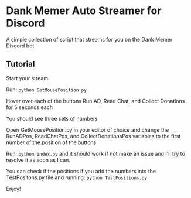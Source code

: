 # Dank Memer Auto Streamer for Discord

A simple collection of script that streams for you on the Dank Memer Discord bot.

## Tutorial

Start your stream

Run: `python GetMousePosition.py`

Hover over each of the buttons Run AD, Read Chat, and Collect Donations for 5 seconds each

You should see three sets of numbers

Open GetMousePosition.py in your editor of choice and change the RunADPos, ReadChatPos, and CollectDonationsPos variables to the first number of the position of the buttons.

Run: `python index.py` and it should work if not make an issue and I'll try to resolve it as soon as I can.

You can check if the positions if you add the numbers into the TestPositons.py file and running: `python TestPositions.py`

Enjoy!
